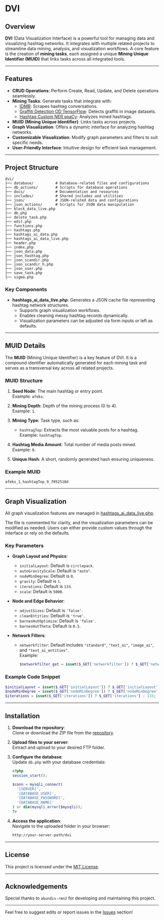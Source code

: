 # DVI

## Overview

**DVI** (Data Visualization Interface) is a powerful tool for managing data and visualizing hashtag networks. It integrates with multiple related projects to streamline data mining, analysis, and visualization workflows. A core feature is the creation of **mining tasks**, each assigned a unique **Mining Unique Identifier (MUID)** that links tasks across all integrated tools.

---

## Features

- **CRUD Operations**: Perform Create, Read, Update, and Delete operations seamlessly.
- **Mining Tasks**: Generate tasks that integrate with:
  - [IDMB](https://github.com/abundis-rmn2/idmb): Scrapes hashtag conversations.
  - [Graffiti Detection OD TensorFlow](https://github.com/abundis-rmn2/Graffiti_Detection_OD_TensorFlow): Detects graffiti in image datasets.
  - [Hashtag Custom NER spaCy](https://github.com/abundis-rmn2/Hashtag_Custom_NER_spaCy): Analyzes mined hashtags.
- **MUID (Mining Unique Identifier)**: Links tasks across projects.
- **Graph Visualization**: Offers a dynamic interface for analyzing hashtag networks.
- **Customizable Visualization**: Modify graph parameters and filters to suit specific needs.
- **User-Friendly Interface**: Intuitive design for efficient task management.

---

## Project Structure

```
dvi/
├── database/          # Database-related files and configurations
├── db_actions/        # Scripts for database operations
├── docs/              # Documentation and resources
├── includes/          # Shared includes and utilities
├── json/              # JSON-related data and configurations
├── json_actions/      # Scripts for JSON data manipulation
├── block_data_live.php
├── db.php
├── delete_task.php
├── edit.php
├── functions.php
├── hashtags.php
├── hashtags_ai_data.php
├── hashtags_ai_data_live.php
├── header.php
├── index.php
├── json_data.php
├── json_hashtag.php
├── json_scandir.php
├── json_scandir_h.php
├── json_user.php
├── save_task.php
├── sigma.php
```

### Key Components

- **hashtags_ai_data_live.php**: Generates a JSON cache file representing hashtag network structures.  
  - Supports graph visualization workflows.  
  - Enables cleaning messy hashtag records dynamically.  
  - Visualization parameters can be adjusted via form inputs or left as defaults.  

---

## MUID Details

The **MUID** (Mining Unique Identifier) is a key feature of DVI. It is a compound identifier automatically generated for each mining task and serves as a transversal key across all related projects.

### MUID Structure

1. **Seed Node**: The main hashtag or entry point.  
   Example: `afeks`.

2. **Mining Depth**: Depth of the mining process (0 to 4).  
   Example: `1`.

3. **Mining Type**: Task type, such as:
   - `hashtagTop`: Extracts the most valuable posts for a hashtag.  
   Example: `hashtagTop`.

4. **Hashtag Media Amount**: Total number of media posts mined.  
   Example: `9`.

5. **Unique Hash**: A short, randomly generated hash ensuring uniqueness.  

### Example MUID
`afeks_1_hashtagTop_9_7052518d`

---

## Graph Visualization

All graph visualization features are managed in [hashtags_ai_data_live.php](https://github.com/abundis-rmn2/dvi/blob/main/hashtags_ai_data_live.php).  

The file is commented for clarity, and the visualization parameters can be modified as needed. Users can either provide custom values through the interface or rely on the defaults.

### Key Parameters

- **Graph Layout and Physics**:
  - `initialLayout`: Default is `circlepack`.
  - `autoGravityScale`: Default is `"auto"`.
  - `nodeMinDegree`: Default is `0`.
  - `gravity`: Default is `1`.
  - `iterations`: Default is `133`.
  - `scale`: Default is `5000`.

- **Node and Edge Behavior**:
  - `adjustSizes`: Default is `'false'`.
  - `cleanEntities`: Default is `'true'`.
  - `barnesHutOptimize`: Default is `'false'`.
  - `barnesHutTheta`: Default is `0.5`.

- **Network Filters**:
  - `networkfilter`: Default includes `"standard"`, `"text_ai"`, `"image_ai"`, and `"text_ai_entities"`.  
    Example: 
    ```php
    $networkfilter_get = isset($_GET['networkfilter']) ? $_GET['networkfilter'] : ["standard", "text_ai", "image_ai", "text_ai_entities"];
    ```

### Example Code Snippet
```php
$initialLayout = isset($_GET['initialLayout']) ? $_GET['initialLayout'] : "circlepack";
$nodeMinDegree = isset($_GET['nodeMinDegree']) ? $_GET['nodeMinDegree'] : 0;
$iterations = isset($_GET['iterations']) ? $_GET['iterations'] : 133;
```

---

## Installation

1. **Download the repository**:  
   Clone or download the ZIP file from the [repository](https://github.com/abundis-rmn2/dvi).

2. **Upload files to your server**:  
   Extract and upload to your desired FTP folder.

3. **Configure the database**:  
   Update `db.php` with your database credentials:
   ```php
   <?php
   session_start();

   $conn = mysqli_connect(
     '[SERVER]',
     '[DATABASE_USER]',
     '[DATABASE_PASSWORD]',
     '[DATABASE_NAME]'
   ) or die(mysqli_error($mysqli));
   ?>
   ```

4. **Access the application**:  
   Navigate to the uploaded folder in your browser:
   ```bash
   http://your-server-path/dvi
   ```

---

## License

This project is licensed under the [MIT License](LICENSE).

---

## Acknowledgements

Special thanks to `abundis-rmn2` for developing and maintaining this project.

---

Feel free to suggest edits or report issues in the [Issues](https://github.com/abundis-rmn2/dvi/issues) section!
